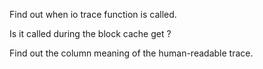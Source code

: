 
Find out when io trace function is called.

Is it called during the block cache get ? 


Find out the column meaning of the human-readable trace.



